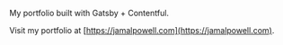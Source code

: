 My portfolio built with Gatsby + Contentful.

Visit my portfolio at [https://jamalpowell.com](https://jamalpowell.com).
